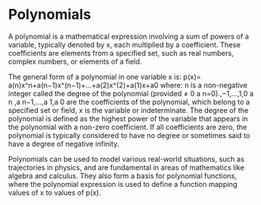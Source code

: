 # Polynomials

A polynomial is a mathematical expression involving a sum of powers of a variable, typically denoted by x, each multiplied by a coefficient.
These coefficients are elements from a specified set, such as real numbers, complex numbers, or elements of a field.

The general form of a polynomial in one variable x is:
p(x)= a(n)x^n+a(n−1)x^(n−1)+…+a(2)x^(2)+a(1)x+a0
where: n is a non-negative integer called the degree of the polynomial (provided ≠ 0 a n=0).,−1,…,1,0 a n ,a n−1,…,a 1,a 0 are the coefficients of the polynomial, which belong to a specified set or field, x is the variable or indeterminate.
The degree of the polynomial is defined as the highest power of the variable that appears in the polynomial with a non-zero coefficient. If all coefficients are zero, the polynomial is typically considered to have no degree or sometimes said to have a degree of negative infinity.

Polynomials can be used to model various real-world situations, such as trajectories in physics, and are fundamental in areas of mathematics like algebra and calculus. They also form a basis for polynomial functions, where the polynomial expression is used to define a function mapping values of x to values of p(x).

